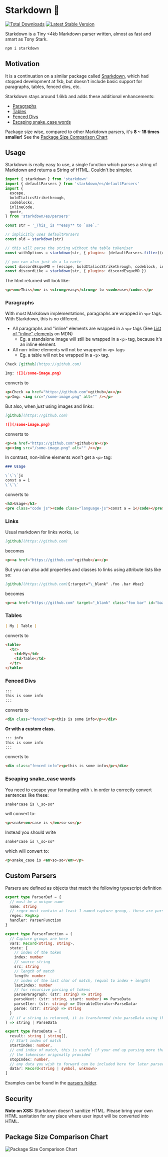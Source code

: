 # Starkdown 🦾

<a href="https://www.npmjs.com/package/starkdown"><img src="https://img.shields.io/npm/v/starkdown.svg" alt="Total Downloads"></a>
<a href="https://www.npmjs.com/package/starkdown"><img src="https://img.shields.io/npm/dw/starkdown.svg" alt="Latest Stable Version"></a>

Starkdown is a Tiny <4kb Markdown parser written, almost as fast and smart as Tony Stark.

```sh
npm i starkdown
```

## Motivation

It is a continuation on a similar package called [Snarkdown](https://github.com/developit/snarkdown), which had stopped development at 1kb, but doesn't include basic support for paragraphs, tables, fenced divs, etc.

Starkdown stays around 1.6kb and adds these additional enhancements:

- [Paragraphs](#paragraphs)
- [Tables](#tables)
- [Fenced Divs](#fenced-divs)
- [Escaping snake_case words](#escaping-snake_case-words)

Package size wise, compared to other Markdown parsers, it's **8 ~ 18 times smaller!** See the [Package Size Comparison Chart](#package-size-comparison-chart)

## Usage

Starkdown is really easy to use, a single function which parses a string of Markdown and returns a String of HTML. Couldn't be simpler.

```js
import { starkdown } from 'starkdown'
import { defaultParsers } from 'starkdown/es/defaultParsers'
import {
  escape,
  boldItalicsStrikethrough,
  codeblocks,
  inlineCode,
  quote,
} from 'starkdown/es/parsers'

const str = '_This_ is **easy** to `use`.'

// implicitly uses defaultParsers
const old = starkdown(str)

// this will parse the string without the table tokeniser
const withOptions = starkdown(str, { plugins: [defaultParsers.filter((x) => x.name !== 'table')] })

// you can also just do a la carte
const discordEsqueMD = [escape, boldItalicsStrikethrough, codeblock, inlineCode, quote]
const discordLike = starkdown(str, { plugins: discordEsqueMD })
```

The html returned will look like:

```html
<p><em>This</em> is <strong>easy</strong> to <code>use</code>.</p>
```

### Paragraphs

With most Markdown implementations, paragraphs are wrapped in `<p>` tags. With Starkdown, this is no different.

- All paragraphs and "inline" elements are wrapped in a `<p>` tags
  (See [List of "inline" elements](https://developer.mozilla.org/en-US/docs/Web/HTML/Inline_elements#list_of_inline_elements) on MDN)
  - Eg. a standalone image will still be wrapped in a `<p>` tag, because it's an inline element.
- All non-inline elements will not be wrapped in `<p>` tags
  - Eg. a table will not be wrapped in a `<p>` tag.

```md
Check [github](https://github.com)

Img: ![](/some-image.png)
```

converts to

```html
<p>Check <a href="https://github.com">github</a></p>
<p>Img: <img src="/some-image.png" alt="" /></p>
```

But also, when _just_ using images and links:

```md
[github](https://github.com)

![](/some-image.png)
```

converts to

```html
<p><a href="https://github.com">github</a></p>
<p><img src="/some-image.png" alt="" /></p>
```

In contrast, non-inline elements won't get a `<p>` tag:

```md
### Usage

\`\`\`js
const a = 1
\`\`\`
```

converts to

```html
<h3>Usage</h3>
<pre class="code js"><code class="language-js">const a = 1</code></pre>
```

### Links

Usual markdown for links works, i.e

```md
[github](https://github.com)
```

becomes

```html
<p><a href="https://github.com">github</a></p>
```

But you can also add properties and classes to links using attribute lists like so:

```md
[github](https://github.com){:target="\_blank" .foo .bar #baz}
```

becomes

```html
<p><a href="https://github.com" target="_blank" class="foo bar" id="baz">github</a></p>
```

### Tables

```md
| My | Table |
```

converts to

```html
<table>
  <tr>
    <td>My</td>
    <td>Table</td>
  </tr>
</table>
```

### Fenced Divs

```md
:::
this is some info
:::
```

converts to

```html
<div class="fenced"><p>this is some info</p></div>
```

**Or with a custom class.**

```md
::: info
this is some info
:::
```

converts to

```html
<div class="fenced info"><p>this is some info</p></div>
```

### Escaping snake_case words

You need to escape your formatting with `\` in order to correctly convert sentences like these:

```md
snake*case is \_so-so*
```

will convert to:

```html
<p>snake<em>case is </em>so-so</p>
```

Instead you should write

```md
snake*case is \_so-so*
```

which will convert to:

```html
<p>snake_case is <em>so-so</em></p>
```

## Custom Parsers

Parsers are defined as objects that match the following typescript definition

```ts
export type ParserDef = {
  // must be a unique name
  name: string
  // regex must contain at least 1 named capture group,. these are parsed to as the vars in the ParserFunction
  regex: RegExp
  handler: ParserFunction
}

export type ParserFunction = (
  // Capture groups are here
  vars: Record<string, string>,
  state: {
    // index of the token
    index: number
    // source string
    src: string
    // length of match
    length: number
    // index of the last char of match, (equal to index + length)
    lastIndex: number
    // for recursive parsing of tokens
    parseParagraph: (str: string) => string
    parseNext: (str: string, start: number) => ParseData
    parseIter: (str: string) => IterableIterator<ParseData>
    parse: (str: string) => string
  }
  // if a string is returned, it is transformed into parseData using the index and lastIndex in state
) => string | ParseData

export type ParseData = [
  result: string | string[],
  // Start index of match
  startIndex: number,
  // end index of match, this is useful if your end up parsing more than
  // the tokeniser originally provided
  stopIndex: number,
  // any data you wish to forward can be included here for later parsers to use
  data?: Record<string | symbol, unknown>
]
```

Examples can be found in the [parsers folder](./src/parsers/).

## Security

**Note on XSS:** Starkdown doesn't sanitize HTML. Please bring your own HTML sanitation for any place where user input will be converted into HTML.

## Package Size Comparison Chart

![Package Size Comparison Chart](./.github/markdown-parsers.jpg)

